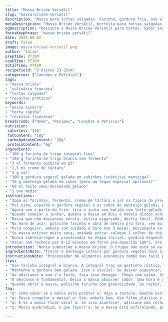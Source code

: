 ```yaml
---
title: "Massa Brisée Versátil"
slug: "massa-brisee-versatil"
description: "Massa para tortas salgadas. Farinha, gordura fria, ovo e leite gelado pro toque na textura. Troque fermento por creme de tártaro pra leveza diferente. Manteiga substituída por gordura vegetal dura que mantém a liga mesmo sem forno. Duas porções para forrar formas médias. Amassar penaliza textura, trabalhar rápido é chave. Massa firme, fácil de abrir, com pequenos pedaços que derretem ao assar, oferecendo sabor e crocância. Usada em quiches, tortas e até bases de aperitivo. Resistente à umidade do recheio, mantém crocante. Testado com farinha integral e resultado rústico, porém gostoso. O aroma da manteiga vai sumindo, restando o perfume delicado da massa assada."
metaDescription: "Massa Brisée Versátil, perfeita para tortas salgadas. Faça crocante e saborosa com dicas práticas e truques fundamentais."
ogDescription: "Descubra a Massa Brisée Versátil para tortas. Sabor incrível e crocância, aprenda os segredos da cozinha francesa."
focusKeyphrase: "massa brisée versátil"
date: 2025-08-02
draft: false
image: massa-brisee-versatil.png
author: "Julia"
prepTime: PT15M
cookTime: PT10M
totalTime: PT45M
recipeYield: "2 discos 23-25cm"
categories: ["Lanches e Petiscos"]
tags:
- "massa brisée"
- "culinária francesa"
- "tortas salgadas"
- "receitas práticas"
keywords:
- "massa caseira"
- "torta rápida"
- "receitas francesas"
breadcrumb: ["Home", "Recipes", "Lanches e Petiscos"]
nutrition: 
 calories: "310"
 fatContent: "18g"
 carbohydrateContent: "32g"
 proteinContent: "6g"
ingredients:
- "160 g farinha de trigo integral fina"
- "140 g farinha de trigo branca sem fermento"
- "3 ml fermento químico em pó"
- "1,5 ml creme de tártaro"
- "3 g sal"
- "100 g gordura vegetal gelada em cubinhos (substitui manteiga)"
- "10 g manteiga gelada em cubos (para um toque especial opcional)"
- "60 ml leite semi-desnatado gelado"
- "1 ovo médio"
instructions:
- "Joga as farinhas, fermento, creme de tártaro e sal na tigela do processador; mistura rápida, só pra incorporar."
- "Por cima, espalha a gordura vegetal e os cubos de manteiga gelada; pulsar aos poucos. Só até ficarem pedaços do tamanho de ervilhas – sem exagero, nada de virar creme."
- "Agora vem a parte do frio: tira e junta ovo batido com leite gelado. Mistura manualmente com espátula, igual tapa buraco, sem sovar. Se a massa não juntar, pingue leite, mas com moderação; demais vira cola."
- "Quando começar a juntar, quebra a massa em dois e modela discos achatados, mas não muito finos – aprox 2 cm. Embala firme com plástico. Pelo menos 35 minutos na geladeira, dá tempo pra descansar, firmar gordura e absorver aroma."
- "Massa que não descansou enrola, estica esgarçada, desfia fácil. Pode deixar até 1 hora, sem medo."
- "Na hora de usar, polvilhe farinha e abra de dentro pra fora, sem muita força. Se rachar, junta com os dedos; massa fria ajuda a emendar."
- "Para congelar, embale com cuidado e dure até 3 meses. Descongele na geladeira antes do uso."
- "Se massa estiver muito seca, umidade extra: coloque 1 colher de chá de creme de leite fresco no lugar do leite; traz elasticidade."
- "Nunca sobrecarregue o processador na etapa inicial, gordura esquenta e amolece rápido; atenta no som: muda de pesado pra leve, sinal de massa pronta."
- "Assar sem recheio por 8-12 minutos em forno pré-aquecido 180°C, até borda dourar levemente e base firme. Folhas finas ou furinhos com garfo evitam bolhas."
introduction: "Nunca subestime a massa brisée. O truque não está só na receita, mas na execução espertinha. Já testei com manteiga pura, depois misturei gordura vegetal pra deixar a massa mais firme, menos quebradiça, ideal pra quiches que levam recheio úmido. O cheiro que dominei no laboratório informal de casa é inigualável. É como ouvir o tique-taque do processador, sentir os grãos da farinha dançando com a gordura. Esse equilíbrio entre seco e úmido, frio e textura, é que bota pra funcionar o segredo da crocância com maciez interna. Nada de amassar até cansar: é toque suave, respeito pelo frio, e deixar a massa descansar para uniformizar. Sempre corto manteiga gelada em cubinhos bem pequenos e refreio mental na hora do processo. Massa quente grampeia na mão e não estica, só desfia. Aprendi a abrir com movimentos do centro pra borda, sem pressa, sem puxar forte demais. Depois de assar, até o visual conta: cor dourada, cheiro amanteigado, firme ao toque, dando uma leve flexibilidade. Quem já fez sabe que a massa pode ser base de quiches de cogumelos com queijo gruyère, ou até base crocante pro rico recheio de legumes ao forno. Os ajustes rápidos? Trocar farinha branca por integral traz robustez, mas perde leveza; equilíbrio é tudo. Este jeito e proporções me salvaram dos erros incontáveis e de massas elásticas demais ou secas demais. Resultado? Comida que conta história – aquela que conforta, lembra casa e traz vontade de repetir."
ingredientsNote: "Trocar a manteiga inteira por gordura vegetal dura ajuda quando quiser massa menos amanteigada e mais resistente ao calor, boa para recheios que soltam muita umidade. Farinha integral adiciona sabor rústico e textura firme, mas cuidado com excesso que endurece massa. Creme de tártaro junto do fermento faz a massa manter leveza sem influência no sabor. Leite gelado deve estar realmente frio pra não ativar glúten antes da hora – nada de leite em temperatura ambiente. O ovo liga ingredientes e melhora a cor da massa ao assar. Nas fases, evitar excesso de manipulação significa menos glúten formatado e menos massa elástica e difícil de abrir. Para maneirar o sal, uso sempre menos que receita original para não sobrepor sabor dos recheios, especialmente usados queijos fortes. O segredo dos cubinhos de manteiga gelada está no tamanho: muito pequenos dissolvem rápido e perdem crocância; muito grandes, não incorporam direito e massa esfarela."
instructionsNote: "Processador de alimentos economiza tempo mas fácil perder ponto; fique atento a barulhos mudando, indicativos de gordura quebrada de maneira certa. Quando acrescentar líquidos batidos, cuidado para não virar massa grudenta; melhor ir aos poucos, corrigindo textura com paciência. Depois de formar os discos, abra as bordas com os dedos para evitar centrifugação da massa ao esticar. Folha plástica ajuda não só na conservação como na passagem delicada da massa, evita ressecamento e contaminação de odores na geladeira. Massa firme permite abrir com rolo polvilhado ou até com mãos num modelo rústico. O descanso é mais importante que o tempo; se estiver com preguiça, estique pra 45 minutos, sabor e manuseio agradecem. Pré-assar massa com furinhos confirmam que é hora de rechear – essas pequenas buchas evitam bolhas e partículas que incham durante o forno. Resfriar massa antes da abertura diminui gordura derretendo na mão, reduz aderência e petrifica liga – passo ignorado que costuma ferrar a textura. Congelar em discos, embalar muito bem numa dupla camada plástico ou ziplock evita a oxidação e ressecamento – receita aprovada em testes de um mês com resultado consistente."
tips:
- "Use farinha integral e branca. A integral traz um gostinho rústico. Mas cuidado com a quantidade. Senão, a massa endurece e não estica. A proporção é tudo. Balanço é chave."
- "Mantenha a gordura bem gelada. Isso é crucial. Se deixar esquentar, a massa não vai dar certo. Misture a gordura aos secos até parecer grãos de ervilha. Não quer creme; é pedaços."
- "Ao adicionar o ovo e o leite, faça isso devagar. Chega com calma. Senão, a massa fica grudenta. Pingue leite se necessário. Não exagere. Esquece o achocolatado agora."
- "O descanso é fundamental. Deixa a massa absorver sabor. Uma hora é o ideal. Respeite esse tempo. Se abrir antes, ela vai esticar como chiclete, e a textura fica comprometida."
- "Quando abrir a massa, polvilhe farinha com generosidade. Se rachar, não force. Use os dedos para unir. Massa fria é melhor. Evita que grude nas mãos e desfaça."
faq:
- "q: Como saber se a massa está pronta? a: Veja a textura. Quando estrondar no processador, é sinal de que está boa. Ela não deve grudar. É um sinal claro. Cheiro deve ser agradável. Rica."
- "q: Posso congelar a massa? a: Sim, embale bem. Use filme plástico e ziplock. Assim, mantém frescor por até três meses. Descongele na geladeira antes de usar. Evita choque de temperatura."
- "q: E se a massa ficar seca? a: Se isso acontecer, adicione uma colher de chá de creme de leite fresco. Uma opção simples. Isso traz umidade e elasticidade. Maneira fácil de corrigir."
- "q: Massa quebradiça, o que fazer? a: Se a massa está esfarelando, pode ser o manejo. Menos sovar. Mais respeito ao frio. O ideal é trabalhar rápido. Vá pelo toque; sente o ponto."

---
```

